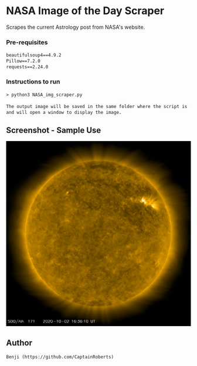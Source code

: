 # NASA Image of the Day Scraper

Scrapes the current Astrology post from NASA's website.

### Pre-requisites

	beautifulsoup4==4.9.2
	Pillow==7.2.0
	requests==2.24.0

### Instructions to run

  	> python3 NASA_img_scraper.py

  	The output image will be saved in the same folder where the script is and will open a window to display the image.

## Screenshot - Sample Use

![Screenshot](SDO_2020Oct2_1024_0171.jpg)

## Author

	Benji (https://github.com/CaptainRoberts)
